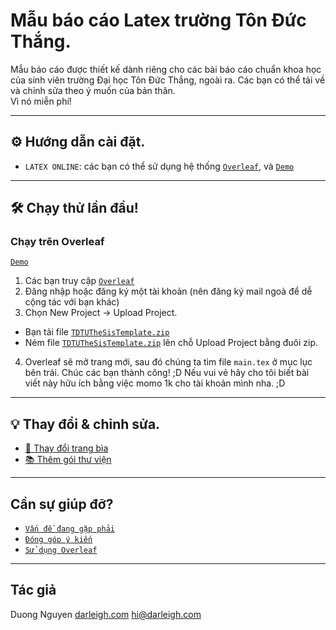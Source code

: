 # Mẫu báo cáo Latex trường Tôn Đức Thắng.
  Mẫu báo cáo được thiết kế dành riêng cho các bài báo cáo chuẩn khoa học của sinh viên trường Đại học Tôn Đức Thắng, ngoài ra. Các bạn có thể tải về và chỉnh sửa theo ý muốn của bản thân.\
  Vì nó miễn phí!

---
## ⚙️ Hướng dẫn cài đặt.
- `LATEX ONLINE`: các bạn có thể sử dụng hệ thống [`Overleaf`](https://www.overleaf.com), và [`Demo`](https://www.overleaf.com/read/jqdmjdhmfpqk)
---
## 🛠 Chạy thử lần đầu!

### Chạy trên Overleaf
[`Demo`](https://www.overleaf.com/read/jqdmjdhmfpqk)
1. Các bạn truy cập [`Overleaf`](https://www.overleaf.com/)
2. Đăng nhập hoặc đăng ký một tài khoản (nên đăng ký mail ngoà để dễ cộng tác với bạn khác)
3. Chọn New Project -> Upload Project.
- Bạn tải file [`TDTUTheSisTemplate.zip`](https://github.com/darleyx2/TDTUTheSisTemplate/archive/refs/heads/main.zip)
- Ném file [`TDTUTheSisTemplate.zip`](https://github.com/darleyx2/TDTUTheSisTemplate/archive/refs/heads/main.zip) lên chỗ Upload Project bằng đuôi zip.
4. Overleaf sẽ mở trang mới, sau đó chúng ta tìm file `main.tex` ở mục lục bên trái.
Chúc các bạn thành công! ;D
Nếu vui vẻ hãy cho tôi biết bài viết này hữu ích bằng việc momo 1k cho tài khoản mình nha. ;D

---

## 💡 Thay đổi & chỉnh sửa.
- [📝 Thay đổi trang bìa](https://github.com/Darley2x/tdtu-latex-report-form/blob/main/AdjustmentIntroductionPage.md)
- [📚 Thêm gói thư viện](https://github.com/Darley2x/tdtu-latex-report-form/blob/main/AdditionPackage.md)

---

## Cần sự giúp đỡ?
* [`Vấn đề đang gặp phải`](https://github.com/darleyx2/tdtu-latex-report-form/issues/new/choose)
* [`Đóng góp ý kiến`](https://github.com/darleyx2/tdtu-latex-report-form/discussions)
* [`Sử dụng Overleaf`](https://github.com/darleyx2/)
---

## Tác giả
Duong Nguyen
[darleigh.com](https://darleigh.com)
hi@darleigh.com


[website]: https://darleigh.com
